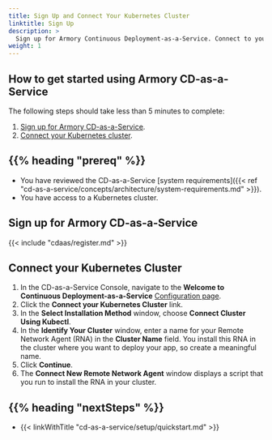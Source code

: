 ```yaml
---
title: Sign Up and Connect Your Kubernetes Cluster
linktitle: Sign Up
description: >
  Sign up for Armory Continuous Deployment-as-a-Service. Connect to your Kubernetes cluster by installing a Kubernetes agent.
weight: 1
---
```


## How to get started using Armory CD-as-a-Service

The following steps should take less than 5 minutes to complete:

1. [Sign up for Armory CD-as-a-Service](#register-for-armory-cd-as-a-service).
1. [Connect your Kubernetes cluster](#connect-your-kubernetes-cluster).

## {{% heading "prereq" %}}

* You have reviewed the CD-as-a-Service [system requirements]({{< ref "cd-as-a-service/concepts/architecture/system-requirements.md" >}}).
* You have access to a Kubernetes cluster.

## Sign up for Armory CD-as-a-Service

{{< include "cdaas/register.md" >}}

## Connect your Kubernetes Cluster

1. In the CD-as-a-Service Console, navigate to the **Welcome to Continuous Deployment-as-a-Service** [Configuration page](https://console.cloud.armory.io/configuration).
1. Click the **Connect your Kubernetes Cluster** link.
1. In the **Select Installation Method** window, choose **Connect Cluster Using Kubectl**.
1. In the **Identify Your Cluster** window, enter a name for your Remote Network Agent (RNA) in the **Cluster Name** field. You install this RNA in the cluster where you want to deploy your app, so create a meaningful name.
1. Click **Continue**.
1. The **Connect New Remote Network Agent** window displays a script that you run to install the RNA in your cluster.

## {{%  heading "nextSteps" %}}

* {{< linkWithTitle "cd-as-a-service/setup/quickstart.md" >}}

